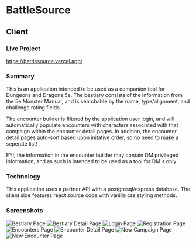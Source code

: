 # BattleSource
## Client

### Live Project
https://battlesource.vercel.app/

### Summary
This is an application intended to be used as a companion tool for Dungeons and Dragons 5e. The bestiary consists of the information from the 5e Monster Manual, and is searchable by the name, type/alignment, and challenge rating fields.

The encounter builder is filtered by the application user login, and will automatically populate encounters with characters associated with that campaign within the encounter detail pages. In addition, the encounter detail pages auto-sort based upon initative order, so no need to make a seperate list!

FYI, the information in the encounter builder may contain DM privileged information, and as such is intended to be used as a tool for DM's only.

### Technology
This application uses a partner API with a postgresql/express database. The client side features react source code with vanilla css styling methods.

### Screenshots
![Bestiary Page](./Wireframe-screenshots/screenshots/Bestiary.png?raw=true "Bestiary")
![Bestiary Detail Page](./Wireframe-screenshots/screenshots/BestiaryDetail.png?raw=true "Bestiary Detail")
![Login Page](./Wireframe-screenshots/screenshots/Login.png?raw=true "Login")
![Registration Page](./Wireframe-screenshots/screenshots/Registration.png?raw=true "Registration")
![Encounters Page](./Wireframe-screenshots/screenshots/Encounters.png?raw=true "Encounters")
![Encounter Detail Page](./Wireframe-screenshots/screenshots/EncounterDetail.png?raw=true "Encounter Detail")
![New Campaign Page](./Wireframe-screenshots/screenshots/NewCampaign.png?raw=true "New Campaign")
![New Encounter Page](./Wireframe-screenshots/screenshots/NewEncounter.png?raw=true "New Encounter")